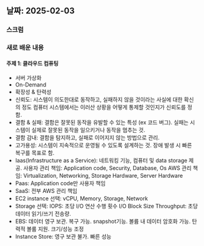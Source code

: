 ## 날짜: 2025-02-03

### 스크럼

### 새로 배운 내용
#### 주제 1: 클라우드 컴퓨팅
- 서버 가상화
- On-Demand
- 확장성 & 탄력성
- 신뢰도: 시스템이 의도한대로 동작하고, 실패하지 않을 것이라는 사실에 대한 확신의 정도
        컴퓨터 시스템에서는 이러산 상황을 어떻게 통제할 것인지가 신뢰도를 정함.
- 결함 & 실패: 결함은 잘못된 동작을 유발할 수 있는 특성 (ex 코드 버그). 실패는 시스템이 실제로 잘못된 동작을 일으키거나 동작을 멈추는 것.
- 결함 감내: 결함을 탐지하고, 실패로 이어지지 않는 방법으로 관리.
- 고가용성: 시스템이 지속적으로 운영될 수 있도록 설계하는 것. 장애 발생 시 빠른 복구를 목표로 함.
- Iaas(Infrastructure as a Service): 네트워킹 기능, 컴퓨터 및 data storage 제공.
  사용자 관리 책임: Application code, Security, Database, Os
  AWS 관리 책임: Virtualization, Networking, Storage Hardware, Server Hardware
- Paas: Application code만 사용자 책임
- SaaS: 전부 AWS 관리 책임
- EC2 instance 선택: vCPU, Memory, Storage, Network
- Storage 선택: 
  IOPS: 초당 I/O 연산 수행 횟수
  I/O Block Size
  Throughput: 초당 데이터 읽기/쓰기 전송량.
- EBS: 데이터 영구 보관. 복구 가능. snapshot기능. 볼륨 내 데이터 암호화 가능. 탄력적 볼륨 지원. 크기/성능 조정
- Instance Store: 영구 보관 불가. 빠른 성능

